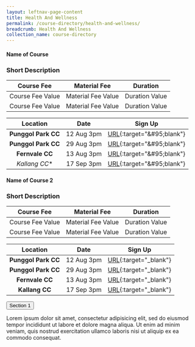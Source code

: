 ```yaml
---
layout: leftnav-page-content
title: Health And Wellness
permalink: /course-directory/health-and-wellness/
breadcrumb: Health And Wellness
collection_name: course-directory
---
```


#### Name of Course
### Short Description

|    Course Fee    	|    Material Fee    	|    Duration    	|
|:----------------:	|:------------------:	|:--------------:	|
| Course Fee Value 	| Material Fee Value 	| Duration Value 	|
| Course Fee Value 	| Material Fee Value 	| Duration Value 	|

|       Location      	|    Date    	|                         Sign Up                        	|
|:-------------------:	|:----------:	|:------------------------------------------------------:	|
| **Punggol Park CC** 	| 12 Aug 3pm 	| [URL](https://www.onepa.sg/){:target="&amp;#95;blank"} 	|
| **Punggol Park CC** 	| 29 Aug 3pm 	| [URL](https://www.onepa.sg/){:target="&amp;#95;blank"} 	|
| **Fernvale CC**     	| 13 Aug 3pm 	| [URL](https://www.onepa.sg/){:target="&amp;#95;blank"} 	|
| *Kallang CC**       	| 17 Sep 3pm 	| [URL](https://www.onepa.sg/){:target="&amp;#95;blank"} 	|


#### Name of Course 2

### Short Description 

|    Course Fee    	|    Material Fee    	|    Duration    	|
|:----------------:	|:------------------:	|:--------------:	|
| Course Fee Value 	| Material Fee Value 	| Duration Value 	|
| Course Fee Value 	| Material Fee Value 	| Duration Value 	|

| Location             | Date       | Sign Up                                            |
|        :----:        |   :----:   |                       :----:                       |
| **Punggol Park CC**  | 12 Aug 3pm | [URL](https://www.onepa.sg/){:target="&#95;blank"} |
| **Punggol Park CC**  | 29 Aug 3pm | [URL](https://www.onepa.sg/){:target="&#95;blank"} |
| **Fernvale CC**      | 13 Aug 3pm | [URL](https://www.onepa.sg/){:target="&#95;blank"} |
| **Kallang CC**       | 17 Sep 3pm | [URL](https://www.onepa.sg/){:target="&#95;blank"} |


<button class="accordion">Section 1</button>
<div class="panel">
  <p>Lorem ipsum dolor sit amet, consectetur adipisicing elit, sed do eiusmod tempor incididunt ut labore et dolore magna aliqua. Ut enim ad minim veniam, quis nostrud exercitation ullamco laboris nisi ut aliquip ex ea commodo consequat.</p>
  
</div>

